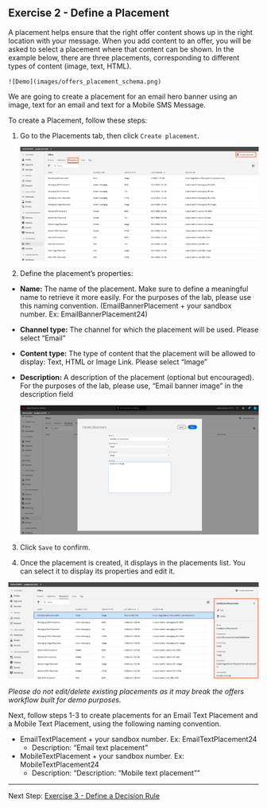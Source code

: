 ## Exercise 2 - Define a Placement

A placement helps ensure that the right offer content shows up in the right location with your message. When you add content to an offer, you will be asked to select a placement where that content can be shown.
In the example below, there are three placements, corresponding to different types of content (image, text, HTML).

    ![Demo](images/offers_placement_schema.png)

We are going to create a placement for an email hero banner using an image, text for an email and text for a Mobile SMS Message.


To create a Placement, follow these steps:


1.	Go to the Placements tab, then click `Create placement`.

    ![Demo](images/create_placement.png)

2.	Define the placement’s properties:

* **Name:** The name of the placement. Make sure to define a meaningful name to retrieve it more easily. For the purposes of the lab, please use this naming convention. (EmailBannerPlacement  + your sandbox number. Ex: EmailBannerPlacement24)
* **Channel type:** The channel for which the placement will be used. Please select “Email”
* **Content type:** The type of content that the placement will be allowed to display: Text, HTML or Image Link. Please select “Image”
* **Description:** A description of the placement (optional but encouraged). For the purposes of the lab, please use, “Email banner image” in the description field


    ![Demo](images/create_placement1.png)
    
3.	Click `Save` to confirm.

4.	Once the placement is created, it displays in the placements list. You can select it to display its properties and edit it. 

![Demo](images/edit_placement.png)

*Please do not edit/delete existing placements as it may break the offers workflow built for demo purposes.*


Next, follow steps 1-3 to create placements for an Email Text Placement and a Mobile Text Placement, using the following naming convention.
* EmailTextPlacement  + your sandbox number. Ex: EmailTextPlacement24
   - Description: “Email text placement”
* MobileTextPlacement  + your sandbox number. Ex: MobileTextPlacement24
   - Description: “Description: “Mobile text placement””  
   

 ---

Next Step: [Exercise 3 - Define a Decision Rule](Exercise3-DecisionRules.md)
